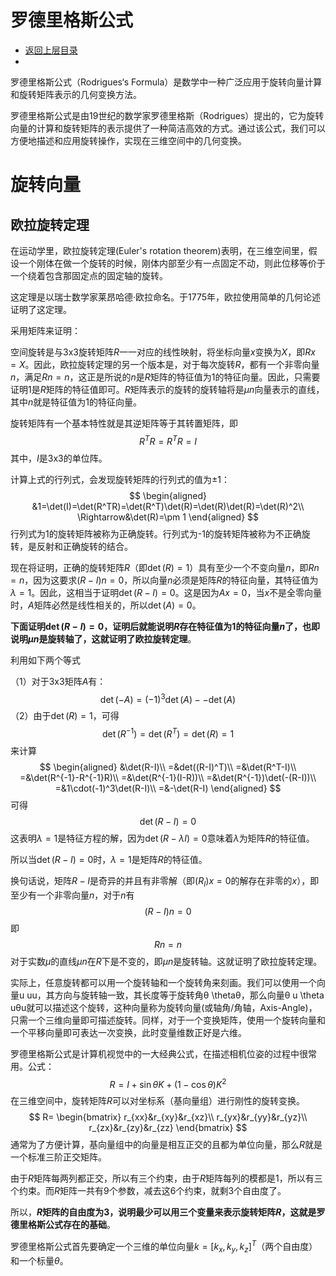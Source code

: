 # 罗德里格斯公式

* [返回上层目录](../navigation.md)
* 

罗德里格斯公式（Rodrigues‘s Formula）是数学中一种广泛应用于旋转向量计算和旋转矩阵表示的几何变换方法。

罗德里格斯公式是由19世纪的数学家罗德里格斯（Rodrigues）提出的，它为旋转向量的计算和旋转矩阵的表示提供了一种简洁高效的方式。通过该公式，我们可以方便地描述和应用旋转操作，实现在三维空间中的几何变换。

# 旋转向量

## 欧拉旋转定理

在运动学里，欧拉旋转定理(Euler's rotation theorem)表明，在三维空间里，假设一个刚体在做一个旋转的时候，刚体内部至少有一点固定不动，则此位移等价于一个绕着包含那固定点的固定轴的旋转。

这定理是以瑞士数学家莱昂哈德·欧拉命名。于1775年，欧拉使用简单的几何论述证明了这定理。

采用矩阵来证明：

空间旋转是与3x3旋转矩阵$R$一一对应的线性映射，将坐标向量$x$变换为$X$，即$Rx=X$。因此，欧拉旋转定理的另一个版本是，对于每次旋转$R$，都有一个非零向量$n$，满足$Rn=n$，这正是所说的$n$是$R$矩阵的特征值为1的特征向量。因此，只需要证明1是$R$矩阵的特征值即可。$R$矩阵表示的旋转的旋转轴将是$\mu n$向量表示的直线，其中$n$就是特征值为1的特征向量。

旋转矩阵有一个基本特性就是其逆矩阵等于其转置矩阵，即
$$
R^TR=R^TR=I
$$
其中，$I$是3x3的单位阵。

计算上式的行列式，会发现旋转矩阵的行列式的值为$\pm 1$：
$$
\begin{aligned}
&1=\det(I)=\det(R^TR)=\det(R^T)\det(R)=\det(R)\det(R)=\det(R)^2\\
\Rightarrow&\det(R)=\pm 1
\end{aligned}
$$
行列式为1的旋转矩阵被称为正确旋转。行列式为-1的旋转矩阵被称为不正确旋转，是反射和正确旋转的结合。

现在将证明，正确的旋转矩阵$R$（即$\det(R)=1$）具有至少一个不变向量$n$，即$Rn=n$，因为这要求$(R-I)n=0$，所以向量$n$必须是矩阵$R$的特征向量，其特征值为$\lambda=1$。因此，这相当于证明$\det(R-I)=0$。这是因为$Ax=0$，当$x$不是全零向量时，$A$矩阵必然是线性相关的，所以$\det(A)=0$。

**下面证明$\det(R-I)=0$，证明后就能说明$R$存在特征值为1的特征向量$n$了，也即说明$\mu n$是旋转轴了，这就证明了欧拉旋转定理**。

利用如下两个等式

（1）对于3x3矩阵$A$有：
$$
\det(-A)=(-1)^3\det(A)--\det(A)
$$
（2）由于$\det(R)=1$，可得
$$
\det(R^{-1})=\det(R^T)=\det(R)=1
$$
来计算
$$
\begin{aligned}
&\det(R-I)\\
=&det((R-I)^T)\\
=&\det(R^T-I)\\
=&\det(R^{-1}-R^{-1}R)\\
=&\det(R^{-1}(I-R))\\
=&\det(R^{-1})\det(-(R-I))\\
=&1\cdot(-1)^3\det(R-I)\\
=&-\det(R-I)
\end{aligned}
$$
可得
$$
\det(R-I)=0
$$
这表明$\lambda=1$是特征方程的解，因为$\det(R-\lambda I)=0$意味着$\lambda$为矩阵$R$的特征值。

所以当$\det(R-I)=0$时，$\lambda=1$是矩阵$R$的特征值。

换句话说，矩阵$R-I$是奇异的并且有非零解（即$(R_I)x=0$的解存在非零的$x$），即至少有一个非零向量$n$，对于$n$有
$$
(R-I)n=0
$$
即
$$
Rn=n
$$
对于实数$\mu$的直线$\mu n$在$R$下是不变的，即$\mu n$是旋转轴。这就证明了欧拉旋转定理。













实际上，任意旋转都可以用一个旋转轴和一个旋转角来刻画。我们可以使用一个向量u uu，其方向与旋转轴一致，其长度等于旋转角θ \thetaθ，那么向量θ u \theta uθu就可以描述这个旋转，这种向量称为旋转向量(或轴角/角轴，Axis-Angle)，只需一个三维向量即可描述旋转。同样，对于一个变换矩阵，使用一个旋转向量和一个平移向量即可表达一次变换，此时变量维数正好是六维。






罗德里格斯公式是计算机视觉中的一大经典公式，在描述相机位姿的过程中很常用。公式：
$$
R=I+\sin\theta K+(1-\cos\theta)K^2
$$
在三维空间中，旋转矩阵$R$可以对坐标系（基向量组）进行刚性的旋转变换。
$$
R=
\begin{bmatrix}
r_{xx}&r_{xy}&r_{xz}\\
r_{yx}&r_{yy}&r_{yz}\\
r_{zx}&r_{zy}&r_{zz}
\end{bmatrix}
$$
通常为了方便计算，基向量组中的向量是相互正交的且都为单位向量，那么$R$就是一个标准三阶正交矩阵。

由于$R$矩阵每两列都正交，所以有三个约束，由于$R$矩阵每列的模都是1，所以有三个约束。而$R$矩阵一共有9个参数，减去这6个约束，就剩3个自由度了。

所以，**$R$矩阵的自由度为3，说明最少可以用三个变量来表示旋转矩阵$R$，这就是罗德里格斯公式存在的基础**。

罗德里格斯公式首先要确定一个三维的单位向量$k=[k_x,k_y,k_z]^T$（两个自由度）和一个标量$\theta$。